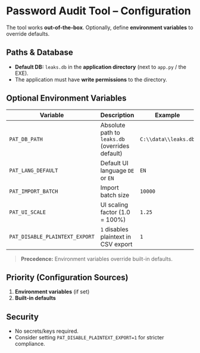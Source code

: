# Password Audit Tool – Configuration

The tool works **out-of-the-box**. Optionally, define **environment variables** to override defaults.

## Paths & Database
- **Default DB:** `leaks.db` in the **application directory** (next to `app.py` / the EXE).
- The application must have **write permissions** to the directory.

## Optional Environment Variables
| Variable | Description | Example | Default |
|---|---|---|---|
| `PAT_DB_PATH` | Absolute path to `leaks.db` (overrides default) | `C:\\data\\leaks.db` | App directory |
| `PAT_LANG_DEFAULT` | Default UI language `DE` or `EN` | `EN` | `DE` |
| `PAT_IMPORT_BATCH` | Import batch size | `10000` | `5000` |
| `PAT_UI_SCALE` | UI scaling factor (1.0 = 100%) | `1.25` | `1.0` |
| `PAT_DISABLE_PLAINTEXT_EXPORT` | `1` disables plaintext in CSV export | `1` | `0` |

> **Precedence:** Environment variables override built-in defaults.

## Priority (Configuration Sources)
1. **Environment variables** (if set)  
2. **Built-in defaults**

## Security
- No secrets/keys required.  
- Consider setting `PAT_DISABLE_PLAINTEXT_EXPORT=1` for stricter compliance.
